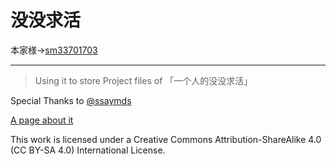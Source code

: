 # 没没求活

本家様→[sm33701703](https://sp.nicovideo.jp/watch/sm33701703)

---- 

> Using it to store Project files of 「一个人的没没求活」

 Special Thanks to [@ssaymds](https://twitter.com/ssaymds)
 
 [A page about it](https://akutazehy.github.io/bbkkt.html)

This work is licensed under a Creative Commons Attribution-ShareAlike 4.0 (CC BY-SA 4.0) International License.

